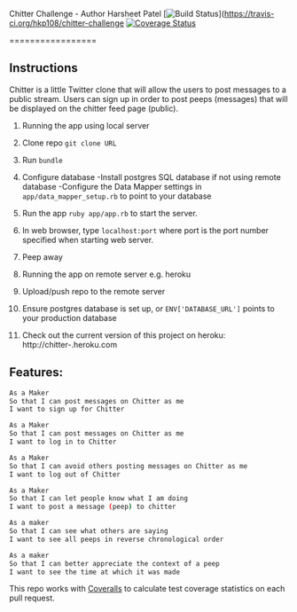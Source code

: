 Chitter Challenge - Author Harsheet Patel
[![Build Status](https://travis-ci.org/hkp108/chitter-challenge.svg?branch=master)](https://travis-ci.org/hkp108/chitter-challenge
[![Coverage Status](https://coveralls.io/repos/github/hkp108/chitter-challenge/badge.svg?branch=master)](https://coveralls.io/github/hkp108/chitter-challenge?branch=master)

=================

Instructions
-------
Chitter is a little Twitter clone that will allow the users to post messages to a public stream. Users can sign up in order to post peeps (messages) that will be displayed on the chitter feed page (public).

1. Running the app using local server
  1. Clone repo ```git clone URL```
  2. Run ```bundle```
  3. Configure database
    -Install postgres SQL database if not using remote database
    -Configure the Data Mapper settings in `app/data_mapper_setup.rb` to point to your database
  4. Run the app ```ruby app/app.rb``` to start the server.
  5. In web browser, type `localhost:port` where port is the port number specified when starting web server.
  6. Peep away

2. Running the app on remote server e.g. heroku
  1. Upload/push repo to the remote server
  2. Ensure postgres database is set up, or `ENV['DATABASE_URL']` points to your production database
  3. Check out the current version of this project on heroku: http://chitter-.heroku.com

Features:
-------

```sh
As a Maker
So that I can post messages on Chitter as me
I want to sign up for Chitter

As a Maker
So that I can post messages on Chitter as me
I want to log in to Chitter

As a Maker
So that I can avoid others posting messages on Chitter as me
I want to log out of Chitter

As a Maker
So that I can let people know what I am doing  
I want to post a message (peep) to chitter

As a maker
So that I can see what others are saying  
I want to see all peeps in reverse chronological order

As a maker
So that I can better appreciate the context of a peep
I want to see the time at which it was made
```


This repo works with [Coveralls](https://coveralls.io/) to calculate test coverage statistics on each pull request.
